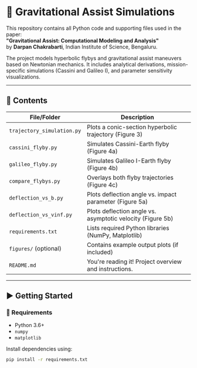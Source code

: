 # 🚀 Gravitational Assist Simulations

This repository contains all Python code and supporting files used in the paper:  
**"Gravitational Assist: Computational Modeling and Analysis"**  
by **Darpan Chakrabarti**, Indian Institute of Science, Bengaluru.

The project models hyperbolic flybys and gravitational assist maneuvers based on Newtonian mechanics. It includes analytical derivations, mission-specific simulations (Cassini and Galileo I), and parameter sensitivity visualizations.

---

## 📁 Contents

| File/Folder                  | Description |
|-----------------------------|-------------|
| `trajectory_simulation.py`  | Plots a conic-section hyperbolic trajectory (Figure 3) |
| `cassini_flyby.py`          | Simulates Cassini-Earth flyby (Figure 4a) |
| `galileo_flyby.py`          | Simulates Galileo I-Earth flyby (Figure 4b) |
| `compare_flybys.py`         | Overlays both flyby trajectories (Figure 4c) |
| `deflection_vs_b.py`        | Plots deflection angle vs. impact parameter (Figure 5a) |
| `deflection_vs_vinf.py`     | Plots deflection angle vs. asymptotic velocity (Figure 5b) |
| `requirements.txt`          | Lists required Python libraries (NumPy, Matplotlib) |
| `figures/` (optional)       | Contains example output plots (if included) |
| `README.md`                 | You're reading it! Project overview and instructions. |

---

## ▶️ Getting Started

### 🔧 Requirements

- Python 3.6+
- `numpy`
- `matplotlib`

Install dependencies using:

```bash
pip install -r requirements.txt

